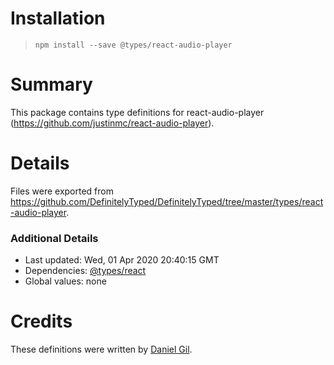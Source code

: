 # Installation
> `npm install --save @types/react-audio-player`

# Summary
This package contains type definitions for react-audio-player (https://github.com/justinmc/react-audio-player).

# Details
Files were exported from https://github.com/DefinitelyTyped/DefinitelyTyped/tree/master/types/react-audio-player.

### Additional Details
 * Last updated: Wed, 01 Apr 2020 20:40:15 GMT
 * Dependencies: [@types/react](https://npmjs.com/package/@types/react)
 * Global values: none

# Credits
These definitions were written by [Daniel Gil](https://github.com/dpgil).
